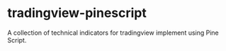 # tradingview-pinescript
A collection of technical indicators for tradingview implement using Pine Script.

